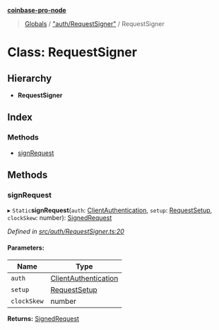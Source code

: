 **[coinbase-pro-node](../README.md)**

> [Globals](../globals.md) / ["auth/RequestSigner"](../modules/_auth_requestsigner_.md) / RequestSigner

# Class: RequestSigner

## Hierarchy

- **RequestSigner**

## Index

### Methods

- [signRequest](_auth_requestsigner_.requestsigner.md#signrequest)

## Methods

### signRequest

▸ `Static`**signRequest**(`auth`: [ClientAuthentication](../modules/_coinbasepro_.md#clientauthentication), `setup`: [RequestSetup](../interfaces/_auth_requestsigner_.requestsetup.md), `clockSkew`: number): [SignedRequest](../interfaces/_auth_requestsigner_.signedrequest.md)

_Defined in [src/auth/RequestSigner.ts:20](https://github.com/bennycode/coinbase-pro-node/blob/a3ed45b/src/auth/RequestSigner.ts#L20)_

#### Parameters:

| Name        | Type                                                                     |
| ----------- | ------------------------------------------------------------------------ |
| `auth`      | [ClientAuthentication](../modules/_coinbasepro_.md#clientauthentication) |
| `setup`     | [RequestSetup](../interfaces/_auth_requestsigner_.requestsetup.md)       |
| `clockSkew` | number                                                                   |

**Returns:** [SignedRequest](../interfaces/_auth_requestsigner_.signedrequest.md)
